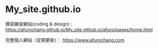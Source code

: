 # My_site.github.io

撰寫練習網站(coding & design) : https://afurochang.github.io/My_site.github.io/afuro/pages/home.html

完整個人網站（定期更新）： https://www.afurochang.com
